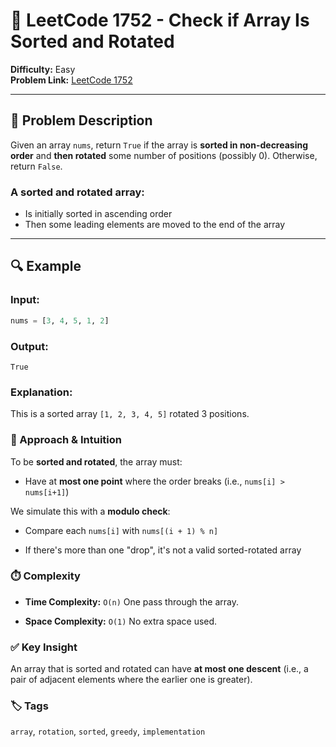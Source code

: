 # 🔁 LeetCode 1752 - Check if Array Is Sorted and Rotated

**Difficulty:** Easy  
**Problem Link:** [LeetCode 1752](https://leetcode.com/problems/check-if-array-is-sorted-and-rotated/)

---

## 🧩 Problem Description

Given an array `nums`, return `True` if the array is **sorted in non-decreasing order** and **then rotated** some number of positions (possibly 0). Otherwise, return `False`.

### A sorted and rotated array:
- Is initially sorted in ascending order
- Then some leading elements are moved to the end of the array

---

## 🔍 Example

### Input:
```python
nums = [3, 4, 5, 1, 2]
```

### Output:

`True`

### Explanation:
This is a sorted array `[1, 2, 3, 4, 5]` rotated 3 positions.

### 🧠 Approach & Intuition

To be **sorted and rotated**, the array must:

- Have at **most one point** where the order breaks (i.e., `nums[i] > nums[i+1]`)

We simulate this with a **modulo check**:

- Compare each `nums[i]` with `nums[(i + 1) % n]`

- If there's more than one "drop", it's not a valid sorted-rotated array

### ⏱️ Complexity

- **Time Complexity:** `O(n)`
One pass through the array.

- **Space Complexity:** `O(1)`
No extra space used.

### ✅ Key Insight
An array that is sorted and rotated can have **at most one descent** (i.e., a pair of adjacent elements where the earlier one is greater).

### 🏷️ Tags
`array`, `rotation`, `sorted`, `greedy`, `implementation`